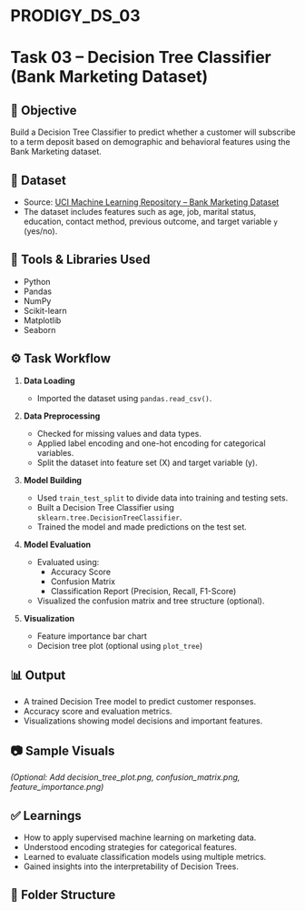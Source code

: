 # PRODIGY_DS_03
# Task 03 – Decision Tree Classifier (Bank Marketing Dataset)

## 🎯 Objective
Build a Decision Tree Classifier to predict whether a customer will subscribe to a term deposit based on demographic and behavioral features using the Bank Marketing dataset.

## 📎 Dataset
- Source: [UCI Machine Learning Repository – Bank Marketing Dataset](https://archive.ics.uci.edu/ml/datasets/Bank+Marketing)
- The dataset includes features such as age, job, marital status, education, contact method, previous outcome, and target variable `y` (yes/no).

## 🧰 Tools & Libraries Used
- Python
- Pandas
- NumPy
- Scikit-learn
- Matplotlib
- Seaborn

## ⚙️ Task Workflow

1. **Data Loading**
   - Imported the dataset using `pandas.read_csv()`.

2. **Data Preprocessing**
   - Checked for missing values and data types.
   - Applied label encoding and one-hot encoding for categorical variables.
   - Split the dataset into feature set (X) and target variable (y).

3. **Model Building**
   - Used `train_test_split` to divide data into training and testing sets.
   - Built a Decision Tree Classifier using `sklearn.tree.DecisionTreeClassifier`.
   - Trained the model and made predictions on the test set.

4. **Model Evaluation**
   - Evaluated using:
     - Accuracy Score
     - Confusion Matrix
     - Classification Report (Precision, Recall, F1-Score)
   - Visualized the confusion matrix and tree structure (optional).

5. **Visualization**
   - Feature importance bar chart
   - Decision tree plot (optional using `plot_tree`)

## 📊 Output

- A trained Decision Tree model to predict customer responses.
- Accuracy score and evaluation metrics.
- Visualizations showing model decisions and important features.

## 📷 Sample Visuals
*(Optional: Add decision_tree_plot.png, confusion_matrix.png, feature_importance.png)*

## ✅ Learnings

- How to apply supervised machine learning on marketing data.
- Understood encoding strategies for categorical features.
- Learned to evaluate classification models using multiple metrics.
- Gained insights into the interpretability of Decision Trees.

## 📂 Folder Structure


